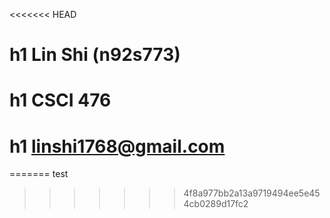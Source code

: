 <<<<<<< HEAD
# h1 Lin Shi (n92s773)
# h1 CSCI 476
# h1 linshi1768@gmail.com
=======
test
>>>>>>> 4f8a977bb2a13a9719494ee5e454cb0289d17fc2
